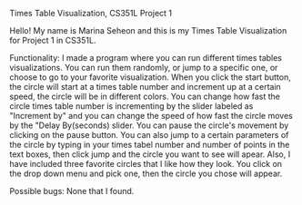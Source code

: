 Times Table Visualization, CS351L Project 1

Hello! My name is Marina Seheon and this is my Times Table Visualization for Project 1 in CS351L.

Functionality:
I made a program where you can run different times tables visualizations. You can run them randomly, or jump
to a specific one, or choose to go to your favorite visualization.
When you click the start button, the circle will start at a times table number and increment up at a certain speed,
the circle will be in different colors. You can change how fast the circle times table number is incrementing by
the slider labeled as "Increment by" and you can change the speed of how fast the circle moves by the "Delay By(seconds)
slider. You can pause the circle's movement by clicking on the pause button.
You can also jump to a certain parameters of the circle by typing in your times tabel number and number of points in
the text boxes, then click jump and the circle you want to see will apear.
Also, I have included three favorite circles that I like how they look. You click on the drop down menu and pick one,
then the circle you chose will appear.

Possible bugs:
None that I found.
